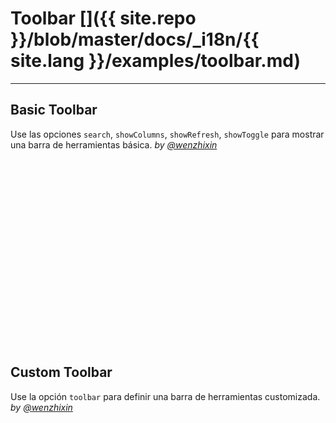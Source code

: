# Toolbar []({{ site.repo }}/blob/master/docs/_i18n/{{ site.lang }}/examples/toolbar.md)

---

## Basic Toolbar

Use las opciones `search`, `showColumns`, `showRefresh`, `showToggle` para mostrar una barra de herramientas básica. _by [@wenzhixin](https://github.com/wenzhixin)_

<iframe width="100%" height="300" data-src="http://jsfiddle.net/wenyi/e3nk137y/33/embedded/html,result" allowfullscreen="allowfullscreen" frameborder="0"></iframe>

## Custom Toolbar

Use la opción `toolbar` para definir una barra de herramientas customizada. _by [@wenzhixin](https://github.com/wenzhixin)_

<iframe width="100%" height="300" data-src="http://jsfiddle.net/wenyi/e3nk137y/34/embedded/html,result" allowfullscreen="allowfullscreen" frameborder="0"></iframe>
